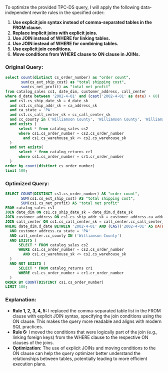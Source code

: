To optimize the provided TPC-DS query, I will apply the following data-independent rewrite rules in the specified order:

1. **Use explicit join syntax instead of comma-separated tables in the FROM clause.**
2. **Replace implicit joins with explicit joins.**
3. **Use JOIN instead of WHERE for linking tables.**
4. **Use JOIN instead of WHERE for combining tables.**
5. **Use explicit join conditions.**
6. **Move conditions from WHERE clause to ON clause in JOINs.**

### Original Query:
```sql
select count(distinct cs_order_number) as "order count",
       sum(cs_ext_ship_cost) as "total shipping cost",
       sum(cs_net_profit) as "total net profit"
from catalog_sales cs1, date_dim, customer_address, call_center
where d_date between '2002-4-01' and (cast('2002-4-01' as date) + 60)
  and cs1.cs_ship_date_sk = d_date_sk
  and cs1.cs_ship_addr_sk = ca_address_sk
  and ca_state = 'PA'
  and cs1.cs_call_center_sk = cc_call_center_sk
  and cc_county in ('Williamson County', 'Williamson County', 'Williamson County', 'Williamson County', 'Williamson County')
  and exists (
      select * from catalog_sales cs2
      where cs1.cs_order_number = cs2.cs_order_number
        and cs1.cs_warehouse_sk <> cs2.cs_warehouse_sk
  )
  and not exists(
      select * from catalog_returns cr1
      where cs1.cs_order_number = cr1.cr_order_number
  )
order by count(distinct cs_order_number)
limit 100;
```

### Optimized Query:
```sql
SELECT COUNT(DISTINCT cs1.cs_order_number) AS "order count",
       SUM(cs1.cs_ext_ship_cost) AS "total shipping cost",
       SUM(cs1.cs_net_profit) AS "total net profit"
FROM catalog_sales cs1
JOIN date_dim ON cs1.cs_ship_date_sk = date_dim.d_date_sk
JOIN customer_address ON cs1.cs_ship_addr_sk = customer_address.ca_address_sk
JOIN call_center ON cs1.cs_call_center_sk = call_center.cc_call_center_sk
WHERE date_dim.d_date BETWEEN '2002-4-01' AND (CAST('2002-4-01' AS DATE) + 60)
  AND customer_address.ca_state = 'PA'
  AND call_center.cc_county IN ('Williamson County')
  AND EXISTS (
      SELECT * FROM catalog_sales cs2
      WHERE cs1.cs_order_number = cs2.cs_order_number
        AND cs1.cs_warehouse_sk <> cs2.cs_warehouse_sk
  )
  AND NOT EXISTS (
      SELECT * FROM catalog_returns cr1
      WHERE cs1.cs_order_number = cr1.cr_order_number
  )
ORDER BY COUNT(DISTINCT cs1.cs_order_number)
LIMIT 100;
```

### Explanation:
- **Rule 1, 2, 3, 4, 5:** I replaced the comma-separated table list in the FROM clause with explicit JOIN syntax, specifying the join conditions using the ON clause. This makes the query more readable and aligns with modern SQL practices.
- **Rule 6:** I moved the conditions that were logically part of the join (e.g., linking foreign keys) from the WHERE clause to the respective ON clauses of the joins.
- **Optimization:** The use of explicit JOINs and moving conditions to the ON clause can help the query optimizer better understand the relationships between tables, potentially leading to more efficient execution plans.